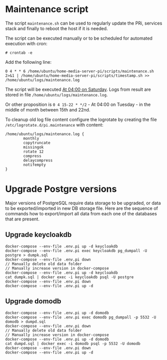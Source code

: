 # Maintenance script

The script `maintenance.sh` can be used to regularly update the PRi, services stack and finally to reboot the host if it is needed.

The  script can be executed manually or to be scheduled for automated execution with cron:

```
# crontab -e
```
Add the following line:
```
0 4 * * 6 /home/ubuntu/home-media-server-pi/scripts/maintenance.sh 2>&1 | /home/ubuntu/home-media-server-pi/scripts/timestamp.sh >> /home/ubuntu/logs/maintenance.log
```

The script will be executed [At 04:00 on Saturday](https://crontab.guru/#0_4_*_*_6). Logs from result are stored in file `/home/ubuntu/logs/maintenance.log`.

Or other proposition is `0 4 15-22 * */2` - At 04:00 on Tuesday - in the middle of month between 15th and 22nd.

To cleanup old log file content configure the logrotate by creating the file `/etc/logrotate.d/pi.maintenance` with content:
```
/home/ubuntu/logs/maintenance.log {
        monthly
        copytruncate
        missingok
        rotate 12
        compress
        delaycompress
        notifempty
}
```
# Upgrade Postgre versions
Major versions of PostgreSQL require data storage to be upgraded, or data to be exported/imported in new DB storage file. 
Here are the sequence of commands how to export/import all data from each one of the databases that are present. 

## Upgrade keycloakdb
```
docker-compose --env-file .env.pi up -d keycloakdb
docker-compose --env-file .env.pi exec keycloakdb pg_dumpall -U postgre > dumpk.sql
docker-compose --env-file .env.pi down
// Manually delete old data folder
// Manually increase version in docker-compose
docker-compose --env-file .env.pi up -d keycloakdb
cat dumpk.sql | docker exec -i keycloakdb psql -U postgre
docker-compose --env-file .env.pi down
docker-compose --env-file .env.pi up -d
```

## Upgrade domodb
```
docker-compose --env-file .env.pi up -d domodb
docker-compose --env-file .env.pi exec domodb pg_dumpall -p 5532 -U domodb > dumpd.sql
docker-compose --env-file .env.pi down
// Manually delete old data folder
// Manually increase version in docker-compose
docker-compose --env-file .env.pi up -d domodb
cat dumpd.sql | docker exec -i domodb psql -p 5532 -U domodb
docker-compose --env-file .env.pi down
docker-compose --env-file .env.pi up -d
```
